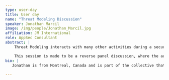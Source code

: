 ```yaml
---
type: user-day
title: User day
name: "Threat Modeling Discussion"
speaker: Jonathan Marcil
image: /img/people/Jonathan_Marcil.jpg
affiliation: JM International
role: AppSec Consultant
abstract: |
    Threat Modeling interacts with many other activities during a secure development lifecycle. For example, it can be a way to enforce security requirements or perform architecture assessment. Its versatility leads to many different implementations and approaches. Let’s discuss what managed to provide value in the real world, and what might have failed to.

    This session is made to be a reverse panel discussion, where the audience is encouraged to bring their own stories and share them with the room. Host will provide structure and stories of his own.
bio: |
   Jonathan is from Montreal, Canada and is part of the collective that published the Threat Modeling Manifesto and Threat Modeling Capabilities. He enjoys architecture analysis, code review, threat modeling and debunking security tools. Jonathan holds a bachelor's degree in Software Engineering and has 20 years of experience in IT and Security.

---
```

